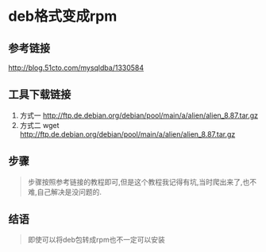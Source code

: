 # deb格式变成rpm

## 参考链接

http://blog.51cto.com/mysqldba/1330584

## 工具下载链接

1.  方式一 http://ftp.de.debian.org/debian/pool/main/a/alien/alien_8.87.tar.gz
2.  方式二 wget http://ftp.de.debian.org/debian/pool/main/a/alien/alien_8.87.tar.gz

## 步骤

>   步骤按照参考链接的教程即可,但是这个教程我记得有坑,当时爬出来了,也不难,自己解决是没问题的.

## 结语

>   即使可以将deb包转成rpm也不一定可以安装